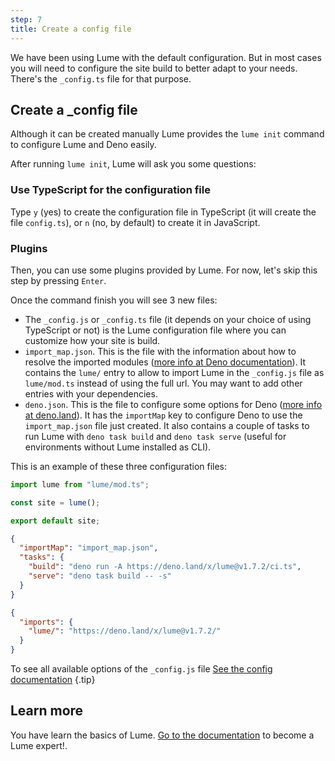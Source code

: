 ```yaml
---
step: 7
title: Create a config file
---
```


We have been using Lume with the default configuration. But in most cases you
will need to configure the site build to better adapt to your needs. There's the
`_config.ts` file for that purpose.

## Create a _config file

Although it can be created manually Lume provides the `lume init` command to
configure Lume and Deno easily.

After running `lume init`, Lume will ask you some questions:

### Use TypeScript for the configuration file

Type `y` (yes) to create the configuration file in TypeScript (it will create
the file `config.ts`), or `n` (no, by default) to create it in JavaScript.

### Plugins

Then, you can use some plugins provided by Lume. For now, let's skip this step
by pressing `Enter`.

Once the command finish you will see 3 new files:

- The `_config.js` or `_config.ts` file (it depends on your choice of using
  TypeScript or not) is the Lume configuration file where you can customize how
  your site is build.
- `import_map.json`. This is the file with the information about how to resolve
  the imported modules
  ([more info at Deno documentation](https://deno.land/manual/node/import_maps#using-import-maps)).
  It contains the `lume/` entry to allow to import Lume in the `_config.js` file
  as `lume/mod.ts` instead of using the full url. You may want to add other
  entries with your dependencies.
- `deno.json`. This is the file to configure some options for Deno
  ([more info at deno.land](https://deno.land/manual/getting_started/configuration_file)).
  It has the `importMap` key to configure Deno to use the `import_map.json` file
  just created. It also contains a couple of tasks to run Lume with
  `deno task build` and `deno task serve` (useful for environments without Lume
  installed as CLI).

This is an example of these three configuration files:

<lume-code>

```js {title="_config.js"}
import lume from "lume/mod.ts";

const site = lume();

export default site;
```

```json {title="deno.json"}
{
  "importMap": "import_map.json",
  "tasks": {
    "build": "deno run -A https://deno.land/x/lume@v1.7.2/ci.ts",
    "serve": "deno task build -- -s"
  }
}
```

```json {title="import_map.json"}
{
  "imports": {
    "lume/": "https://deno.land/x/lume@v1.7.2/"
  }
}
```

</lume-code>

To see all available options of the `_config.js` file
[See the config documentation](/docs/configuration/config-file.md) {.tip}

## Learn more

You have learn the basics of Lume.
[Go to the documentation](/docs/overview/about-lume.md) to become a Lume
expert!.
